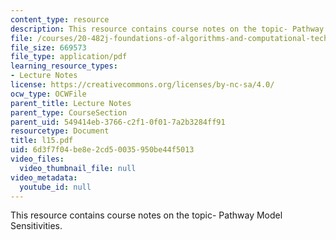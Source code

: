```yaml
---
content_type: resource
description: This resource contains course notes on the topic- Pathway Model Sensitivities.
file: /courses/20-482j-foundations-of-algorithms-and-computational-techniques-in-systems-biology-spring-2006/6d3f7f04be8e2cd50035950be44f5013_l15.pdf
file_size: 669573
file_type: application/pdf
learning_resource_types:
- Lecture Notes
license: https://creativecommons.org/licenses/by-nc-sa/4.0/
ocw_type: OCWFile
parent_title: Lecture Notes
parent_type: CourseSection
parent_uid: 549414eb-3766-c2f1-0f01-7a2b3284ff91
resourcetype: Document
title: l15.pdf
uid: 6d3f7f04-be8e-2cd5-0035-950be44f5013
video_files:
  video_thumbnail_file: null
video_metadata:
  youtube_id: null
---
```

This resource contains course notes on the topic- Pathway Model Sensitivities.